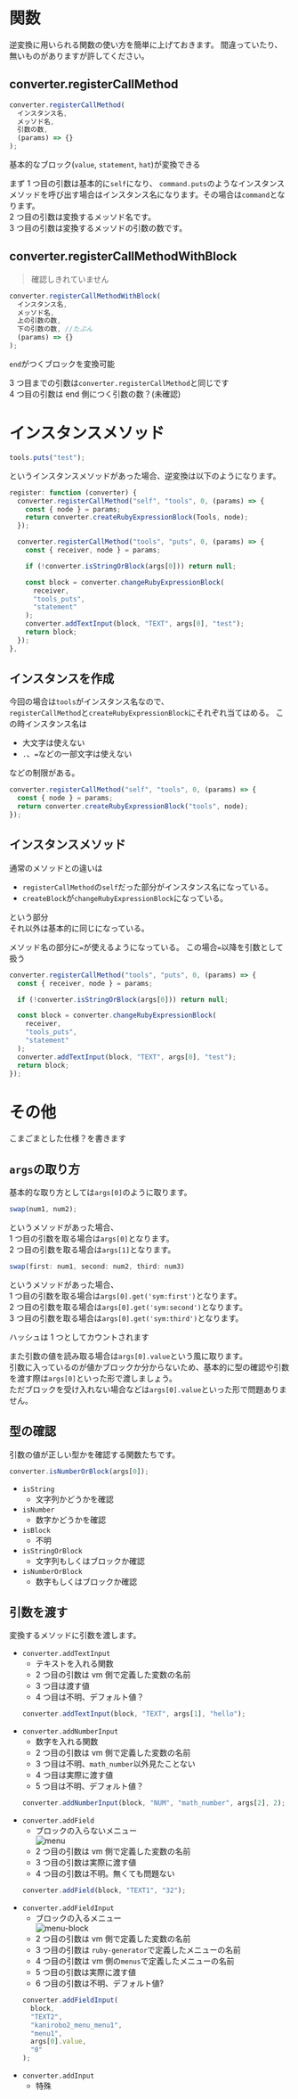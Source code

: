 # 関数

逆変換に用いられる関数の使い方を簡単に上げておきます。
間違っていたり、無いものがありますが許してください。

## converter.registerCallMethod

```js
converter.registerCallMethod(
  インスタンス名,
  メッソド名,
  引数の数,
  (params) => {}
);
```

基本的なブロック(`value`, `statement`, `hat`)が変換できる

まず 1 つ目の引数は基本的に`self`になり、
`command.puts`のようなインスタンスメソッドを呼び出す場合はインスタンス名になります。その場合は`command`となります。<br>
2 つ目の引数は変換するメッソド名です。<br>
3 つ目の引数は変換するメッソドの引数の数です。

## converter.registerCallMethodWithBlock

> 確認しきれていません

```js
converter.registerCallMethodWithBlock(
  インスタンス名,
  メッソド名,
  上の引数の数,
  下の引数の数, //たぶん
  (params) => {}
);
```

`end`がつくブロックを変換可能

3 つ目までの引数は`converter.registerCallMethod`と同じです<br>
4 つ目の引数は end 側につく引数の数？(未確認)

# インスタンスメソッド

```js
tools.puts("test");
```

というインスタンスメソッドがあった場合、逆変換は以下のようになります。

```js
register: function (converter) {
  converter.registerCallMethod("self", "tools", 0, (params) => {
    const { node } = params;
    return converter.createRubyExpressionBlock(Tools, node);
  });

  converter.registerCallMethod("tools", "puts", 0, (params) => {
    const { receiver, node } = params;

    if (!converter.isStringOrBlock(args[0])) return null;

    const block = converter.changeRubyExpressionBlock(
      receiver,
      "tools_puts",
      "statement"
    );
    converter.addTextInput(block, "TEXT", args[0], "test");
    return block;
  });
},
```

## インスタンスを作成

今回の場合は`tools`がインスタンス名なので、<br>
`registerCallMethod`と`createRubyExpressionBlock`にそれぞれ当てはめる。
この時インスタンス名は

- 大文字は使えない
- `.`、`=`などの一部文字は使えない

などの制限がある。

```js
converter.registerCallMethod("self", "tools", 0, (params) => {
  const { node } = params;
  return converter.createRubyExpressionBlock("tools", node);
});
```

## インスタンスメソッド

通常のメソッドとの違いは

- `registerCallMethod`の`self`だった部分がインスタンス名になっている。
- `createBlock`が`changeRubyExpressionBlock`になっている。

という部分<br>
それ以外は基本的に同じになっている。

メソッド名の部分に`=`が使えるようになっている。
この場合`=`以降を引数として扱う

```js
converter.registerCallMethod("tools", "puts", 0, (params) => {
  const { receiver, node } = params;

  if (!converter.isStringOrBlock(args[0])) return null;

  const block = converter.changeRubyExpressionBlock(
    receiver,
    "tools_puts",
    "statement"
  );
  converter.addTextInput(block, "TEXT", args[0], "test");
  return block;
});
```

# その他

こまごまとした仕様？を書きます

## `args`の取り方

基本的な取り方としては`args[0]`のように取ります。

```js
swap(num1, num2);
```

というメソッドがあった場合、<br>
1 つ目の引数を取る場合は`args[0]`となります。<br>
2 つ目の引数を取る場合は`args[1]`となります。<br>

```js
swap(first: num1, second: num2, third: num3)
```

というメソッドがあった場合、<br>
1 つ目の引数を取る場合は`args[0].get('sym:first')`となります。<br>
2 つ目の引数を取る場合は`args[0].get('sym:second')`となります。<br>
3 つ目の引数を取る場合は`args[0].get('sym:third')`となります。<br>

ハッシュは 1 つとしてカウントされます

また引数の値を読み取る場合は`args[0].value`という風に取ります。<br>
引数に入っているのが値かブロックか分からないため、基本的に型の確認や引数を渡す際は`args[0]`といった形で渡しましょう。<br>
ただブロックを受け入れない場合などは`args[0].value`といった形で問題ありません。<br>

## 型の確認

引数の値が正しい型かを確認する関数たちです。

```js
converter.isNumberOrBlock(args[0]);
```

- `isString`
  - 文字列かどうかを確認
- `isNumber`
  - 数字かどうかを確認
- `isBlock`
  - 不明
- `isStringOrBlock`
  - 文字列もしくはブロックか確認
- `isNumberOrBlock`
  - 数字もしくはブロックか確認

## 引数を渡す

変換するメソッドに引数を渡します。

- `converter.addTextInput`
  - テキストを入れる関数
  - 2 つ目の引数は vm 側で定義した変数の名前
  - 3 つ目は渡す値
  - 4 つ目は不明、デフォルト値？
  ```js
  converter.addTextInput(block, "TEXT", args[1], "hello");
  ```
- `converter.addNumberInput`
  - 数字を入れる関数
  - 2 つ目の引数は vm 側で定義した変数の名前
  - 3 つ目は不明、`math_number`以外見たことない
  - 4 つ目は実際に渡す値
  - 5 つ目は不明、デフォルト値？
  ```js
  converter.addNumberInput(block, "NUM", "math_number", args[2], 2);
  ```
- `converter.addField`
  - ブロックの入らないメニュー<br>
    ![menu](/images/menu.png)
  - 2 つ目の引数は vm 側で定義した変数の名前
  - 3 つ目の引数は実際に渡す値
  - 4 つ目の引数は不明。無くても問題ない
  ```js
  converter.addField(block, "TEXT1", "32");
  ```
- `converter.addFieldInput`
  - ブロックの入るメニュー<br>
    ![menu-block](/images/menu-block.png)
  - 2 つ目の引数は vm 側で定義した変数の名前
  - 3 つ目の引数は `ruby-generator`で定義したメニューの名前
  - 4 つ目の引数は vm 側の`menus`で定義したメニューの名前
  - 5 つ目の引数は実際に渡す値
  - 6 つ目の引数は不明、デフォルト値?
  ```js
  converter.addFieldInput(
    block,
    "TEXT2",
    "kanirobo2_menu_menu1",
    "menu1",
    args[0].value,
    "0"
  );
  ```
- `converter.addInput`
  - 特殊
